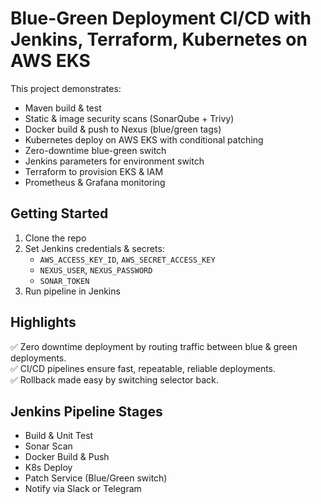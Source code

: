 # Blue-Green Deployment CI/CD with Jenkins, Terraform, Kubernetes on AWS EKS

This project demonstrates:
- Maven build & test
- Static & image security scans (SonarQube + Trivy)
- Docker build & push to Nexus (blue/green tags)
- Kubernetes deploy on AWS EKS with conditional patching
- Zero-downtime blue-green switch
- Jenkins parameters for environment switch
- Terraform to provision EKS & IAM
- Prometheus & Grafana monitoring

## Getting Started
1. Clone the repo
2. Set Jenkins credentials & secrets:
   - `AWS_ACCESS_KEY_ID`, `AWS_SECRET_ACCESS_KEY`
   - `NEXUS_USER`, `NEXUS_PASSWORD`
   - `SONAR_TOKEN`
3. Run pipeline in Jenkins

## Highlights
✅ Zero downtime deployment by routing traffic between blue & green deployments.  
✅ CI/CD pipelines ensure fast, repeatable, reliable deployments.  
✅ Rollback made easy by switching selector back.

## Jenkins Pipeline Stages
- Build & Unit Test
- Sonar Scan
- Docker Build & Push
- K8s Deploy
- Patch Service (Blue/Green switch)
- Notify via Slack or Telegram